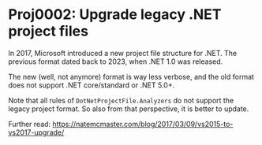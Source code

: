 # Proj0002: Upgrade legacy .NET project files
In 2017, Microsoft introduced a new project file structure for .NET. The
previous format dated back to 2023, when .NET 1.0 was released.

The new (well, not anymore) format is way less verbose, and the old format
does not support .NET core/standard or .NET 5.0+.

Note that all rules of `DotNetProjectFile.Analyzers` do not support the legacy
project format. So also from that perspective, it is better to update.

Further read: https://natemcmaster.com/blog/2017/03/09/vs2015-to-vs2017-upgrade/
